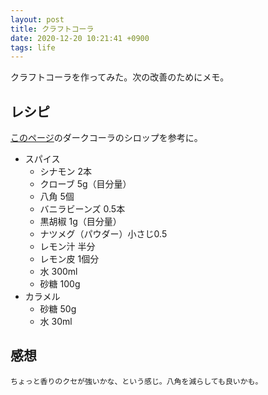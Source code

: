```yaml
---
layout: post
title: クラフトコーラ
date: 2020-12-20 10:21:41 +0900
tags: life
---
```


クラフトコーラを作ってみた。次の改善のためにメモ。

## レシピ

[このページ](https://www.hotpepper.jp/mesitsu/entry/oishiisekai/2020-00322)のダークコーラのシロップを参考に。

- スパイス
  - シナモン 2本
  - クローブ 5g（目分量）
  - 八角 5個
  - バニラビーンズ 0.5本
  - 黒胡椒 1g（目分量）
  - ナツメグ（パウダー）小さじ0.5
  - レモン汁 半分
  - レモン皮 1個分
  - 水 300ml
  - 砂糖 100g
- カラメル
  - 砂糖 50g
  - 水 30ml

## 感想
    ちょっと香りのクセが強いかな、という感じ。八角を減らしても良いかも。
